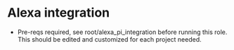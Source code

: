 # Alexa integration
* Pre-reqs required, see root/alexa_pi_integration before running this role. This should be edited and customized for each project needed. 
